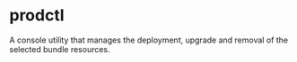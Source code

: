 # prodctl
A console utility that manages the deployment, upgrade and removal of the selected bundle resources.
